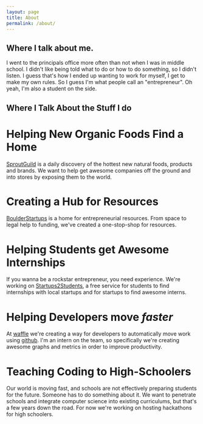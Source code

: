 ```yaml
---
layout: page
title: About
permalink: /about/
---
```

<h2>Where I talk about me.</h2>
<p>I went to the principals office more often than not when I was in middle school.  I didn't like being told what to do
  or how to do something, so I didn't listen.  I guess that's how I ended up wanting to work for myself, I get to make my own rules.  So I guess I'm what people call an "entrepreneur". Oh yeah, I'm also a student on the side.</p>

<h2>Where I Talk About the Stuff I do</h2>
<h1><b>Helping New Organic Foods Find a Home</b></h1>
  <p><a href="https://SproutGuild.com">SproutGuild</a> is a daily discovery of the hottest new natural foods, products and brands.  We want to help get awesome companies off the ground and into stores by exposing them to the world.</p>
<h1><b>Creating a Hub for Resources</b></h1>
  <p><a href="https://Boulderstartups.herokuapp.com">BoulderStartups</a> is a home for entrepreneurial resources.  From space to legal help to  funding, we've created a one-stop-shop for resources.</p>
<h1><b>Helping Students get Awesome Internships</b></h1>
<p> If you wanna be a rockstar entrepreneur, you need experience.  We're working on <a href="https://Boulderstartups.herokuapp.com">Startups2Students</a>, a free service for students to find internships with local startups and for startups to find awesome interns.</p>
<h1><b>Helping Developers move <i>faster</i></b></h1>
  <p>At <a href="https://waffle.io">waffle</a> we're creating a way for developers to automatically move work using <a href="http://www.danielglunz.com/[%22github%22]/gitting-started/">github</a>. I'm an intern on the team, so specifically we're creating awesome graphs and metrics in order to improve productivity.</p>
<h1><b>Teaching Coding to High-Schoolers</b></h1>
  <p>Our world is moving fast, and schools are not effectively preparing students for the future.  Someone has to do something about it. We want to penetrate schools and integrate computer science into existing curriculums, but that's a few years down the road.  For now we're working on hosting hackathons for high schoolers.</p>
